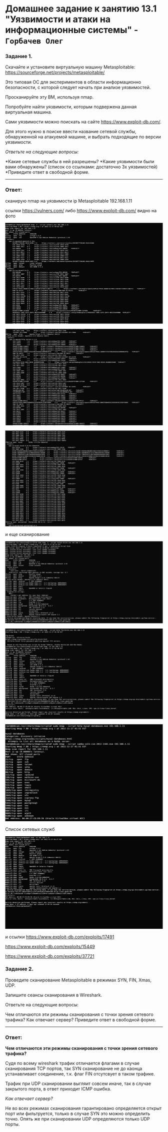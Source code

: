 # Домашнее задание к занятию 13.1 "Уязвимости и атаки на информационные системы" - `Горбачев Олег`


### Задание 1.
Скачайте и установите виртуальную машину Metasploitable: https://sourceforge.net/projects/metasploitable/

Это типовая ОС для экспериментов в области информационно безопасности, с которой следует начать при анализе уязвимостей.

Просканируйте эту ВМ, используя nmap.

Попробуйте найти уязвимости, которым подвержена данная виртуальная машина.

Сами уязвимости можно поискать на сайте https://www.exploit-db.com/.

Для этого нужно в поиске ввести название сетевой службы, обнаруженной на атакуемой машине, и выбрать подходящие по версии уязвимости.

*Ответьте на следующие вопросы:*

*Какие сетевые службы в ней разрешены?
*Какие уязвимости были вами обнаружены? (список со ссылками: достаточно 3х уязвимостей)
*Приведите ответ в свободной форме.
___

### Ответ:
сканирую nmap на уязвимости ip Metasploitable 192.168.1.11


ссылки https://vulners.com/ либо  https://www.exploit-db.com/ видно на фото 

![1-1](./13.1-1-001.jpg)

![1-2](./13.1-1-002.jpg)

![1-3](./13.1-1-003.jpg)

и еще сканирование 

![1-4](./13.1-1-004.jpg)

![1-5](./13.1-1-005.jpg)

![1-6](./13.1-1-006.jpg)

Список сетевых служб 

![1-7](./13.1-1-007.jpg)

и ссылки 
https://www.exploit-db.com/exploits/17491

https://www.exploit-db.com/exploits/15449

https://www.exploit-db.com/exploits/37721

### Задание 2.
Проведите сканирование Metasploitable в режимах SYN, FIN, Xmas, UDP.

Запишите сеансы сканирования в Wireshark.

Ответьте на следующие вопросы:

Чем отличаются эти режимы сканирования с точки зрения сетевого трафика?
Как отвечает сервер?
Приведите ответ в свободной форме.
___

### Ответ:
**Чем отличаются эти режимы сканирования с точки зрения сетевого трафика?**

Судя по всему wireshark трафик отличается флагами в случае сканирования TCP портов, так SYN сканирование  не до каонца устанавливает соединение, т.к. флаг FIN отсутсвует в таком трафике. 

Трафик при UDP сканировании выгляит совсем иначе, так в случае закрытого порта, в ответ приходит ICMP ошибка.

*Как отвечает сервер?*

Не во всех режимах сканирования гарантировано определяется открыт порт или фильтруется, только в случае SYN это можно определить точно. Опять же при сканировании UDP определяются только UDP порты.
